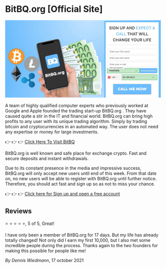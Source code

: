 # BitBQ.org [Official Site]

[![BitBQ.org](https://raw.githubusercontent.com/bitbq-org/official-site/main/1en.jpeg)](https://bitbq.org/?aff_sub3=github)

A team of highly qualified computer experts who previously worked at Google and Apple founded the trading start-up BitBQ.org . They have caused quite a stir in the IT and financial world. BitBQ.org can bring high profits to any user with its unique trading algorithm. Simply by trading bitcoin and cryptocurrencies in an automated way. The user does not need any expertise or money for large investments.

👉 👉 👉 [Click Here To Visit BitBQ](https://bitbq.org/?aff_sub3=github)

BitBQ.org is well known and safe place for exchange crypto. Fast and secure deposits and instant withdrawals.

Due to its constant presence in the media and impressive success, BitBQ.org will only accept new users until end of this week. From that date on, no new users will be able to register with BitBQ.org until further notice. Therefore, you should act fast and sign up so as not to miss your chance.

👉 👉 👉 [Click here for Sign up and open a free account](https://bitbq.org/?aff_sub3=github)

## Reviews

⭐ ⭐ ⭐ ⭐ ⭐, 5 of 5, Great!

I have only been a member of BitBQ.org for 17 days. But my life has already totally changed! Not only did I earn my first 10,000, but I also met some incredible people during the process. Thanks again to the two founders for making this possible for people like me!

*By Dennis Wiedmann*, 17 october 2021
